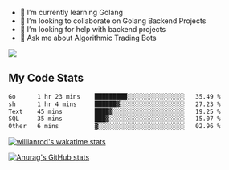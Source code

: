 
- 🌱 I’m currently learning Golang
- 👯 I’m looking to collaborate on Golang Backend Projects
- 🤔 I’m looking for help with backend projects
- 💬 Ask me about Algorithmic Trading Bots

![](https://github-profile-trophy.vercel.app/?username=kevinbarrero)

## My Code Stats

<!--START_SECTION:waka-->

```txt
Go      1 hr 23 mins    █████████░░░░░░░░░░░░░░░░   35.49 %
sh      1 hr 4 mins     ██████▓░░░░░░░░░░░░░░░░░░   27.23 %
Text    45 mins         ████▓░░░░░░░░░░░░░░░░░░░░   19.25 %
SQL     35 mins         ███▓░░░░░░░░░░░░░░░░░░░░░   15.07 %
Other   6 mins          ▓░░░░░░░░░░░░░░░░░░░░░░░░   02.96 %
```

<!--END_SECTION:waka-->

[![willianrod's wakatime stats](https://github-readme-stats.vercel.app/api/wakatime?username=holdandup&layout=compact&theme=react&custom_title=Wakatime%20All%20Time%20Stats&langs_count=8)](https://github.com/anuraghazra/github-readme-stats)

[![Anurag's GitHub stats](https://github-readme-stats.vercel.app/api?username=Kevinbarrero)](https://github.com/anuraghazra/github-readme-stats)




